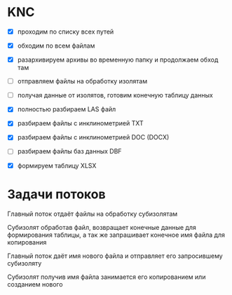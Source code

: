 # KNC

* [x] проходим по списку всех путей

* [x] обходим по всем файлам

* [x] разархивируем архивы во временную папку и продолжаем обход там

* [ ] отправляем файлы на обработку изолятам

* [ ] получая данные от изолятов, готовим конечную таблицу данных

* [x] полностью разбираем LAS файл

* [x] разбираем файлы с инклинометрией TXT

* [x] разбираем файлы с инклинометрией DOC (DOCX)

* [ ] разбираем файлы баз данных DBF

* [x] формируем таблицу XLSX

# Задачи потоков

Главный поток отдаёт файлы на обработку субизолятам

Субизолят обработав файл, возвращает конечные данные для формирования таблицы, а так же запрашивает конечное имя файла для копирования

Главный поток даёт имя нового файла и отправляет его запросившему субизоляту

Субизолят получив имя файла занимается его копированием или созданием нового

